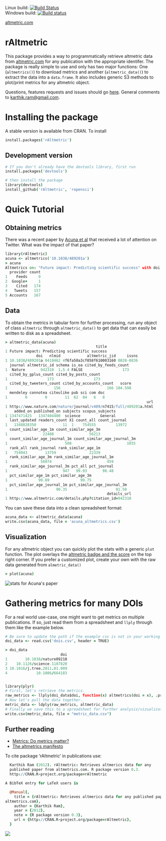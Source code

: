 
Linux build: [![Build Status](https://travis-ci.org/ropensci/rAltmetric.svg?branch=master)](https://travis-ci.org/ropensci/rAltmetric)  
Windows build: [![Build status](https://ci.appveyor.com/api/projects/status/x6x8d21rmcsv2ybt)](https://ci.appveyor.com/project/karthik/raltmetric)  


[altmetric.com](https://raw.github.com/ropensci/rAltmetric/master/altmetric_logo_title.png)
# rAltmetric

This package provides a way to programmatically retrieve altmetric data from [altmetric.com](http://altmetric.com) for any publication with the appropriate identifer. The package is really simple to use and only has two major functions: One (`altmetrics()`) to download metrics and another (`altmetric_data()`) to extract the data into a `data.frame`. It also includes generic S3 methods to plot/print metrics for any altmetric object.

Questions, features requests and issues should go [here](https://github.com/ropensci/rAltmetric/issues/). General comments to [karthik.ram@gmail.com](mailto:karthik.ram@gmail.com).

# Installing the package

A stable version is available from CRAN. To install

```coffee
install.packages('rAltmetric')
```

## Development version
```coffee
# If you don't already have the devtools library, first run
install.packages('devtools')

# then install the package
library(devtools)
install_github('rAltmetric', 'ropensci')
```

# Quick Tutorial

## Obtaining metrics
There was a recent paper by [Acuna et al](http://www.nature.com/news/2010/100616/full/465860a.html) that received a lot of attention on Twitter. What was the impact of that paper?

```coffee
library(rAltmetric)
acuna <- altmetrics('10.1038/489201a')
> acuna
Altmetrics on: "Future impact: Predicting scientific success" with doi 10.1038/489201a (altmetric_id: 942310) published in Nature.
  provider count
1    Feeds     9
2  Google+     1
3    Cited   174
4   Tweets   157
5 Accounts   167

```


## Data
To obtain the metrics in tabular form for further processing, run any object of class `altmetric` through `altmetric_data()` to get data that can easily be written to disk as a spreadsheet.

```coffee
> altmetric_data(acuna)
                                         title
1 Future impact: Predicting scientific success
              doi   nlmid            altmetric_jid     issns
1 10.1038/489201a 0410462 4f6fa50a3cf058f610003160 0028-0836
  journal altmetric_id schema is_oa cited_by_feeds_count
1  Nature       942310  1.5.4 FALSE                  173
  cited_by_gplus_count cited_by_posts_count
1                  173                  173
  cited_by_tweeters_count cited_by_accounts_count   score
1                     156                     166 184.598
  mendeley connotea citeulike pub sci com doc
1        0        0        11  62  84   6   8
                                                                url
1 http://www.nature.com/nature/journal/v489/n7415/full/489201a.html
    added_on published_on subjects scopus_subjects
1 1347471425   1347404400  science         General
  last_updated readers_count X1 count_all count_journal
1   1348828350            11  1    754555         13972
  count_similar_age_1m count_similar_age_3m
1                22408                56213
  count_similar_age_journal_1m count_similar_age_journal_3m
1                          508                         1035
  rank_all rank_journal rank_similar_age_1m
1   754043        13759               22339
  rank_similar_age_3m rank_similar_age_journal_1m
1               56074                         459
  rank_similar_age_journal_3m pct_all pct_journal
1                         947   99.93       98.48
  pct_similar_age_1m pct_similar_age_3m
1              99.69              99.75
  pct_similar_age_journal_1m pct_similar_age_journal_3m
1                      90.35                      91.50
                                              details_url
1 http://www.altmetric.com/details.php?citation_id=942310
```

You can save these data into a clean spreadsheet format:

```coffee
acuna_data <- altmetric_data(acuna)
write.csv(acuna_data, file = 'acuna_altmetrics.csv')
```

## Visualization
For any altmetric object you can quickly plot the stats with a generic `plot` function. The plot overlays the [altmetric badge and the score](http://api.altmetric.com/embeds.html) on the top right corner. If you prefer a customized plot, create your own with the raw data generated from `almetric_data()`

```coffee
> plot(acuna)
```

![stats for Acuna's paper](https://raw.github.com/ropensci/rAltmetric/master/acuna.png)

# Gathering metrics for many DOIs
For a real world use-case, one might want to get metrics on multiple publications. If so, just read them from a spreadsheet and `llply` through them like the example below.

```coffee
# Be sure to update the path if the example csv is not in your working dir
doi_data <- read.csv('dois.csv', header = TRUE)

> doi_data
                         doi
1        10.1038/nature09210
2    10.1126/science.1187820
3 10.1016/j.tree.2011.01.009
4             10.1086/664183


library(plyr)
# First, let's retrieve the metrics.
raw_metrics <- llply(doi_data$doi, function(x) altmetrics(doi = x), .progress = 'text')
# Now let's pull the data together.
metric_data <- ldply(raw_metrics, altmetric_data)
# Finally we save this to a spreadsheet for further analysis/vizualization.
write.csv(metric_data, file = "metric_data.csv")
```

## Further reading
* [Metrics: Do metrics matter?](http://www.nature.com/news/2010/100616/full/465860a.html)
* [The altmetrics manifesto](http://altmetrics.org/manifesto/)


To cite package ‘rAltmetric’ in publications use:

```coffee
  Karthik Ram (2012). rAltmetric: Retrieves altmerics data for any
  published paper from altmetrics.com. R package version 0.3.
  http://CRAN.R-project.org/package=rAltmetric

A BibTeX entry for LaTeX users is

  @Manual{,
    title = {rAltmetric: Retrieves altmerics data for any published paper from
altmetrics.com},
    author = {Karthik Ram},
    year = {2012},
    note = {R package version 0.3},
    url = {http://CRAN.R-project.org/package=rAltmetric},
  }
```



[![](http://ropensci.org/public_images/github_footer.png)](http://ropensci.org)
